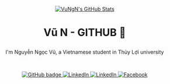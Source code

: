 <p align="center">
           <a href="https://awesome-github-stats.azurewebsites.net/index.html??cardType=level&theme=highcontrast&Title=00F4FF&Border=00F4FF&Text=FFFFFF&Ring=00F4FF&Background=222831">    <img  alt="VuNgN's GitHub Stats" src="https://awesome-github-stats.azurewebsites.net/user-stats/VuNgN?cardType=level&theme=highcontrast&Title=00F4FF&Border=00F4FF&Text=FFFFFF&Ring=00F4FF&Background=222831&Icon=00F4FF" />  </a>
</p>

<!-- [![My Awesome Stats](https://awesome-github-stats.azurewebsites.net/user-stats/VuNgN?cardType=github&theme=vue-dark)](https://git.io/awesome-stats-card) -->

# <p align="center">Vũ N - GITHUB 👋</p>

<p align="center">I'm Nguyễn Ngọc Vũ, a Vietnamese student in Thủy Lợi university</p>
</br>
<p align="center">
  <a href="https://github.com/VuNgN">
    <img src="https://img.shields.io/badge/-Github-000?style=for-the-badge&logo=Github&logoColor=white&link=https://github.com/VuNgN" alt="GitHub badge" />
  </a>
  <a href="https://www.youtube.com/channel/UCu6-67dmfJEuYPnaX7HZWSw">
    <img src="https://img.shields.io/badge/-Youtube-eeeeee?style=for-the-badge&logo=Youtube&logoColor=ff0000&link=https://www.youtube.com/channel/UCu6-67dmfJEuYPnaX7HZWSw/" alt="LinkedIn" />
  </a>
  <a href="https://www.instagram.com/vu_.nguyen_">
    <img src="https://img.shields.io/badge/-Instagram-C13584?style=for-the-badge&labelColor=C13584&logo=instagram&logoColor=white&link=https://www.instagram.com/vu_.nguyen_/" alt="LinkedIn" />
  </a>
  <a href="https://www.facebook.com/profile.php?id=100035946102192">
    <img src="https://img.shields.io/badge/-Facebook-blue?style=for-the-badge&labelColor=blue&logo=facebook&logoColor=white&link=https://www.facebook.com/profile.php?id=100035946102192/" alt="Facebook" />
  </a>
</p>



  

